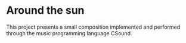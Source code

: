 # Around the sun
This project presents a small composition implemented and performed through the music programming language CSound.
